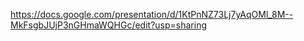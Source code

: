 https://docs.google.com/presentation/d/1KtPnNZ73Lj7yAqOMl_8M--MkFsgbJUjP3nGHmaWQHGc/edit?usp=sharing
